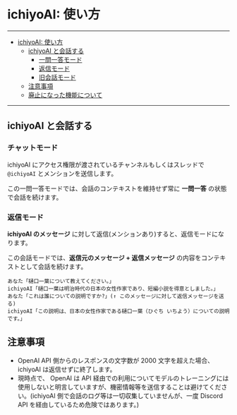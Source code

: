 # ichiyoAI: 使い方

----

- [ichiyoAI: 使い方](#ichiyoai-使い方)
  - [ichiyoAI と会話する](#ichiyoai-と会話する)
    - [一問一答モード](#一問一答モード)
    - [返信モード](#返信モード)
    - [旧会話モード](#旧会話モード)
  - [注意事項](#注意事項)
  - [廃止になった機能について](#廃止になった機能について)

----

## ichiyoAI と会話する

### チャットモード

ichiyoAI にアクセス権限が渡されているチャンネルもしくはスレッドで `@ichiyoAI` とメンションを送信します。

この一問一答モードでは、会話のコンテキストを維持せず常に **一問一答** の状態で会話を続けます。

### 返信モード

**ichiyoAI のメッセージ** に対して返信(メンションあり)すると、返信モードになります。

この会話モードでは、**返信元のメッセージ + 返信メッセージ** の内容をコンテキストとして会話を続けます。

```
あなた「樋口一葉について教えてください。」
ichiyoAI「樋口一葉は明治時代の日本の女性作家であり、短編小説を得意としました。」
あなた「これは誰についての説明ですか?」(↑ このメッセージに対して返信メッセージを送る)
ichiyoAI「この説明は、日本の女性作家である樋口一葉（ひぐち いちよう）についての説明です。」
```

## 注意事項

- OpenAI API 側からのレスポンスの文字数が 2000 文字を超えた場合、ichiyoAI は返信せずに終了します。
- 現時点で、 OpenAI は API 経由での利用についてモデルのトレーニングには使用しないと明言していますが、機密情報等を送信することは避けてください。(ichiyoAI 側で会話のログ等は一切収集していませんが、一度 Discord API を経由しているため危険ではあります。)
